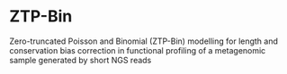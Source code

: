 # ZTP-Bin
Zero-truncated Poisson and Binomial (ZTP-Bin) modelling for length and conservation bias correction in functional profiling of a metagenomic sample generated by short NGS reads
